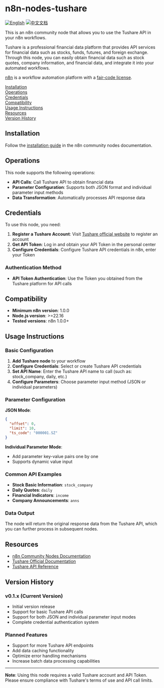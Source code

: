 # n8n-nodes-tushare

[![English](https://img.shields.io/badge/English-Click-yellow)](README.md)
[![中文文档](https://img.shields.io/badge/中文文档-点击查看-orange)](README-zh.md)

This is an n8n community node that allows you to use the Tushare API in your n8n workflows.

Tushare is a professional financial data platform that provides API services for financial data such as stocks, funds, futures, and foreign exchange. Through this node, you can easily obtain financial data such as stock quotes, company information, and financial data, and integrate it into your automated workflows.

[n8n](https://n8n.io/) is a workflow automation platform with a [fair-code license](https://docs.n8n.io/reference/license/).

[Installation](#installation)  
[Operations](#operations)  
[Credentials](#credentials)  
[Compatibility](#compatibility)  
[Usage Instructions](#usage-instructions)  
[Resources](#resources)  
[Version History](#version-history)  

## Installation

Follow the [installation guide](https://docs.n8n.io/integrations/community-nodes/installation/) in the n8n community nodes documentation.

## Operations

This node supports the following operations:

- **API Calls**: Call Tushare API to obtain financial data
- **Parameter Configuration**: Supports both JSON format and individual parameter input methods
- **Data Transformation**: Automatically processes API response data

## Credentials

To use this node, you need:

1. **Register a Tushare Account**: Visit [Tushare official website](https://tushare.pro/) to register an account
2. **Get API Token**: Log in and obtain your API Token in the personal center
3. **Configure Credentials**: Configure Tushare API credentials in n8n, enter your Token

### Authentication Method
- **API Token Authentication**: Use the Token you obtained from the Tushare platform for API calls

## Compatibility

- **Minimum n8n version**: 1.0.0
- **Node.js version**: >=22.16
- **Tested versions**: n8n 1.0.0+

## Usage Instructions

### Basic Configuration

1. **Add Tushare node** to your workflow
2. **Configure Credentials**: Select or create Tushare API credentials
3. **Set API Name**: Enter the Tushare API name to call (such as: stock_company, daily, etc.)
4. **Configure Parameters**: Choose parameter input method (JSON or individual parameters)

### Parameter Configuration

**JSON Mode**:
```json
{
  "offset": 0,
  "limit": 10,
  "ts_code": "000001.SZ"
}
```

**Individual Parameter Mode**:
- Add parameter key-value pairs one by one
- Supports dynamic value input

### Common API Examples

- **Stock Basic Information**: `stock_company`
- **Daily Quotes**: `daily`
- **Financial Indicators**: `income`
- **Company Announcements**: `anns`

### Data Output

The node will return the original response data from the Tushare API, which you can further process in subsequent nodes.

## Resources

* [n8n Community Nodes Documentation](https://docs.n8n.io/integrations/#community-nodes)
* [Tushare Official Documentation](https://tushare.pro/document/1)
* [Tushare API Reference](https://tushare.pro/document/2)

## Version History

### v0.1.x (Current Version)
- Initial version release
- Support for basic Tushare API calls
- Support for both JSON and individual parameter input modes
- Complete credential authentication system

### Planned Features
- Support for more Tushare API endpoints
- Add data caching functionality
- Optimize error handling mechanisms
- Increase batch data processing capabilities

---

**Note**: Using this node requires a valid Tushare account and API Token. Please ensure compliance with Tushare's terms of use and API call limits.
